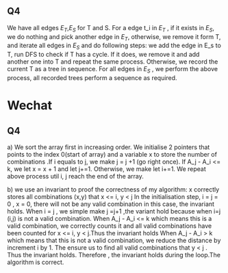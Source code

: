 
## Q4
We have all edges $E_T$,$E_S$ for T and S. For a edge t_i in $E_T$ , if it exists in $E_S$, we do nothing and pick another edge in $E_T$, otherwise, we remove it form T, and iterate all edges in $E_S$ and do following steps:
we add the edge in E_s to T, run DFS to check if T has a cycle. If it does, we remove it and add another one into T and repeat the same process. Otherwise, we record the current T as a tree in sequence.
For all edges in $E_S$ , we perform the above process, all recorded trees perform a sequence as required.




# Wechat

## Q4
a) We sort the array first in increasing order. We initialise 2 pointers that points to the index 0(start of array) and a variable x to store the number of combinations .If i  equals to j, we make j = j +1 (go right once). If A_j - A_i <= k, we let x = x + 1 and let j+=1. Otherwise, we make let i+=1.
We repeat above process util i, j reach the end of the array.

b) we use an invariant to proof the correctness of my algorithm:
	x correctly stores all combinations (x,y) that x <= i, y < j
In the initialisation step, i = j = 0 , x = 0, there will not be any valid combination in this case, the invariant holds.
When i = j , we simple make j =j+1 ,the variant hold because when i=j  (i,j) is not a valid combination.
When A_j - A_i <= k which means this is a valid combination, we correctly counts it and all valid combinations have been counted for x <= i, y < j.Thus the invariant holds
When A_j - A_i > k which means that this is not a valid combination, we reduce the distance by increment i by 1. The ensure us to find all valid combinations that y < j . Thus the invariant holds.
Therefore , the invariant holds during the loop.The algorithm is correct.


